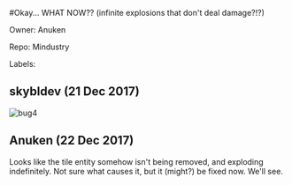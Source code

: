 #Okay... WHAT NOW?? (infinite explosions that don't deal damage?!?)

Owner: Anuken

Repo: Mindustry

Labels: 

## skybldev (21 Dec 2017)

![bug4](https://user-images.githubusercontent.com/30189017/34258794-8ee20e38-e62d-11e7-81e0-8f706d8a02ad.gif)


## Anuken (22 Dec 2017)

Looks like the tile entity somehow isn't being removed, and exploding indefinitely. Not sure what causes it, but it (might?) be fixed now. We'll see.

